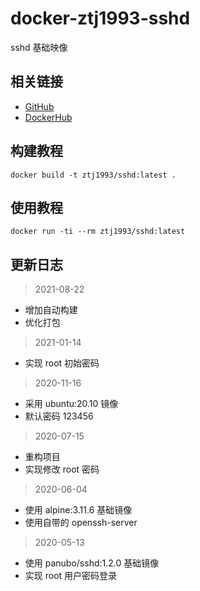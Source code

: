 # docker-ztj1993-sshd

sshd 基础映像

## 相关链接
- [GitHub](https://github.com/ztj-docker/sshd)
- [DockerHub](https://hub.docker.com/r/ztj1993/sshd)

## 构建教程
```
docker build -t ztj1993/sshd:latest .
```

## 使用教程
```
docker run -ti --rm ztj1993/sshd:latest
```

## 更新日志

> 2021-08-22

- 增加自动构建
- 优化打包

> 2021-01-14

- 实现 root 初始密码

> 2020-11-16

- 采用 ubuntu:20.10 镜像
- 默认密码 123456

> 2020-07-15

- 重构项目
- 实现修改 root 密码

> 2020-06-04

- 使用 alpine:3.11.6 基础镜像
- 使用自带的 openssh-server

> 2020-05-13

- 使用 panubo/sshd:1.2.0 基础镜像
- 实现 root 用户密码登录
